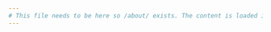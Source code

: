 ```yaml
---
# This file needs to be here so /about/ exists. The content is loaded in ./papermod/layouts/_default/baseof.html
---
```


